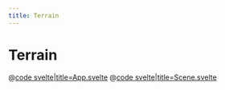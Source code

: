 ```yaml
---
title: Terrain
---
```


<script lang="ts">
import Example from '$examples/terrain/App.svelte'
</script>

# Terrain

<ExampleWrapper playgroundHref="/terrain">
<Example />

<div slot="code">

@[code svelte|title=App.svelte](../../examples/terrain/App.svelte)
@[code svelte|title=Scene.svelte](../../examples/terrain/Scene.svelte)

</div>
</ExampleWrapper>
